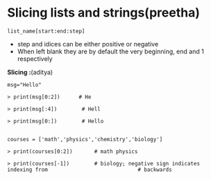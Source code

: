 
# Slicing lists and strings(preetha)

```
list_name[start:end:step]
```
-  step and idices can be either positive or negative
-  When left blank they are by default the very beginning, end and 1 respectively

**Slicing :**(aditya)

```python3
msg="Hello"

> print(msg[0:2])      # He

> print(msg[:4])		# Hell

> print(msg[0:])		# Hello


courses = ['math','physics','chemistry','biology']

> print(courses[0:2])		# math physics

> print(courses[-1])		# biology; negative sign indicates indexing from 							 # backwards


```



